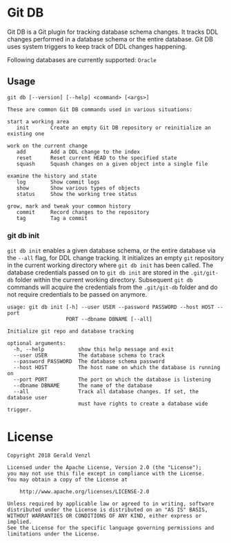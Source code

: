# Git DB

Git DB is a Git plugin for tracking database schema changes.
It tracks DDL changes performed in a database schema or the entire database.
Git DB uses system triggers to keep track of DDL changes happening.

Following databases are currently supported: `Oracle`

## Usage

    git db [--version] [--help] <command> [<args>]

    These are common Git DB commands used in various situations:

    start a working area
       init       Create an empty Git DB repository or reinitialize an existing one

    work on the current change
       add        Add a DDL change to the index
       reset      Reset current HEAD to the specified state
       squash     Squash changes on a given object into a single file

    examine the history and state
       log        Show commit logs
       show       Show various types of objects
       status     Show the working tree status

    grow, mark and tweak your common history
       commit     Record changes to the repository
       tag        Tag a commit  

### git db init
`git db init` enables a given database schema, or the entire database via the `--all` flag, for DDL change tracking.
It initializes an empty `git` repository in the current working directory where `git db init` has been called.
The database credentials passed on to `git db init` are stored in the `.git/git-db` folder within the current working directory.
Subsequent `git db` commands will acquire the credentials from the `.git/git-db` folder and do not require credentials to be passed on anymore.

    usage: git db init [-h] --user USER --password PASSWORD --host HOST --port
                       PORT --dbname DBNAME [--all]
    
    Initialize git repo and database tracking
    
    optional arguments:
      -h, --help           show this help message and exit
      --user USER          The database schema to track
      --password PASSWORD  The database schema password
      --host HOST          The host name on which the database is running on
      --port PORT          The port on which the database is listening
      --dbname DBNAME      The name of the database
      --all                Track all database changes. If set, the database user
                           must have rights to create a database wide trigger.

# License
    Copyright 2018 Gerald Venzl
 
    Licensed under the Apache License, Version 2.0 (the "License");
    you may not use this file except in compliance with the License.
    You may obtain a copy of the License at
 
        http://www.apache.org/licenses/LICENSE-2.0
 
    Unless required by applicable law or agreed to in writing, software
    distributed under the License is distributed on an "AS IS" BASIS,
    WITHOUT WARRANTIES OR CONDITIONS OF ANY KIND, either express or implied.
    See the License for the specific language governing permissions and
    limitations under the License.
